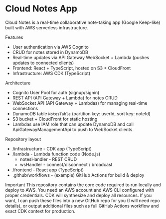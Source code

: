 # Cloud Notes App

Cloud Notes is a real-time collaborative note-taking app (Google Keep-like) built with AWS serverless infrastructure.

Features
- User authentication via AWS Cognito
- CRUD for notes stored in DynamoDB
- Real-time updates via API Gateway WebSocket + Lambda (pushes updates to connected clients)
- Frontend: React + TypeScript, hosted on S3 + CloudFront
- Infrastructure: AWS CDK (TypeScript)

Architecture
- Cognito User Pool for auth (signup/signin)
- REST API (API Gateway + Lambda) for notes CRUD
- WebSocket API (API Gateway + Lambdas) for managing real-time connections
- DynamoDB table `NotesTable` (partition key: userId, sort key: noteId)
- S3 bucket + CloudFront for static hosting
- Lambdas use IAM role that can update DynamoDB and call ApiGatewayManagementApi to push to WebSocket clients.

Repository layout
- /infrastructure - CDK app (TypeScript)
- /lambda - Lambda function code (Node.js)
  - notesHandler - REST CRUD
  - wsHandler - connect/disconnect / broadcast
- /frontend - React app (TypeScript)
- .github/workflows - (example) GitHub Actions for build & deploy

Important
This repository contains the core code required to run locally and deploy to AWS. You need an AWS account and AWS CLI configured with proper credentials. CDK will synthesize and deploy all resources.
If you want, I can push these files into a new GitHub repo for you (I will need repo details), or output additional files such as full GitHub Actions workflow and exact CDK context for production.
